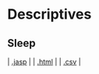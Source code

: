 #  Descriptives 



## Sleep 
 | [.jasp](https://github.com/jasp-stats/jasp-data-library/raw/main/Sleep/Sleep.jasp) | | [.html](https://htmlpreview.github.io/?https://github.com/jasp-stats/jasp-data-library/blob/main/Sleep/index.html) | | [.csv](https://raw.githubusercontent.com/jasp-stats/jasp-data-library/main/Sleep/Sleep.csv) |